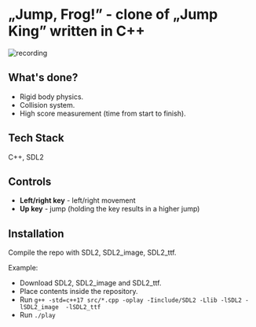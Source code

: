 # „Jump, Frog!” - clone of „Jump King” written in C++
 
![recording](https://github.com/Nesyth/slue/assets/18372752/3b38a1f5-f419-472c-957b-cb52e4aad83a)

## What's done?

- Rigid body physics.
- Collision system.
- High score measurement (time from start to finish).

## Tech Stack

C++, SDL2

## Controls

* **Left/right key** - left/right movement
* **Up key** - jump (holding the key results in a higher jump)

## Installation
 
Compile the repo with SDL2, SDL2_image, SDL2_ttf.

Example:
* Download SDL2, SDL2_image and SDL2_ttf.
* Place contents inside the repository.
* Run ```g++ -std=c++17 src/*.cpp -oplay -Iinclude/SDL2 -Llib -lSDL2 -lSDL2_image  -lSDL2_ttf```
* Run ```./play```